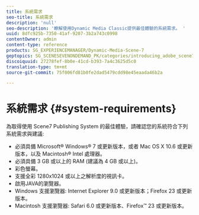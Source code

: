 ```yaml
---
title: 系統需求
seo-title: 系統需求
description: 'null'
seo-description: '瞭解使用Dynamic Media Classic提供最佳體驗的系統需求。 '
uuid: 8dfc925b-7350-41af-9207-3b2a743c0998
contentOwner: admin
content-type: reference
products: SG_EXPERIENCEMANAGER/Dynamic-Media-Scene-7
geptopics: SG_SCENESEVENONDEMAND_PK/categories/introducing_adobe_scene7
discoiquuid: 27278fef-8b0e-41cd-b393-7a4c3625d5c0
translation-type: tm+mt
source-git-commit: 75f006fd81b0fe2dad5479cdd98e45eaada46b2a

---
```



# 系統需求 {#system-requirements}

為取得使用 Scene7 Publishing System 的最佳體驗，請確認您的系統符合下列系統需求與建議:

* 必須具備 Microsoft® Windows® 7 或更新版本，或者 Mac OS X 10.6 或更新版本，以及 Macintosh® Intel 處理器。
* 必須具備 3 GB 或以上的 RAM (建議為 4 GB 或以上)。
* 彩色螢幕。
* 支援全彩 1280x1024 或以上之解析度的視訊卡。
* 啟用JAVA的瀏覽器。
* Windows 支援瀏覽器: Internet Explorer 9.0 或更新版本；Firefox 23 或更新版本。
* Macintosh 支援瀏覽器: Safari 6.0 或更新版本、Firefox™ 23 或更新版本。

